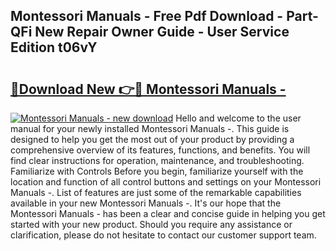 ## Montessori Manuals - Free Pdf Download - Part-QFi New Repair Owner Guide - User Service Edition t06vY

# <h2><a href="http://cf13682.oget.top/?id=Montessori+Manuals+-">🔗Download New 👉🔴 Montessori Manuals -</a></h2>

[![Montessori Manuals - new download](https://i.imgur.com/5g1atiW.png)](http://cf13682.oget.top/?id=Montessori+Manuals+-)
Hello and welcome to the user manual for your newly installed Montessori Manuals -. This guide is designed to help you get the most out of your product by providing a comprehensive overview of its features, functions, and benefits. You will find clear instructions for operation, maintenance, and troubleshooting. Familiarize with Controls Before you begin, familiarize yourself with the location and function of all control buttons and settings on your Montessori Manuals -. List of features are just some of the remarkable capabilities available in your new Montessori Manuals -. It's our hope that the Montessori Manuals - has been a clear and concise guide in helping you get started with your new product. Should you require any assistance or clarification, please do not hesitate to contact our customer support team.
